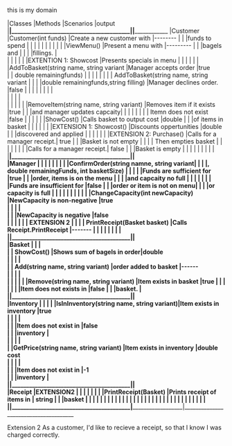  this is my domain






|Classes   |Methods                                  |Scenarios                   |output
|__________|_________________________________________|____________________________|______________________________
|Customer  |Customer(int funds)                      |Create a new customer with  |--------
|          |                                         |funds to spend              |
|          |                                         |                            |
|          |                                         |                            |
|          |ViewMenu()                               |Present a menu with         |--------- 
|          |                                         |bagels and                  | 
|          |                                         |fillings.                   |    
|          |                                         |                            |
|          |EXTENTION 1: Showcost                    |Presents specials in menu   |
|          |                                         |                            |
|          |AddToBasket(string name, string variant  |Manager accepts order       |true            
|          | double remainingfunds)                  |                            |
|          |                                         |                            |
|          | AddToBasket(string name, string variant |                            |
|          |double remainingfunds,string filling)    |Manager declines order.     |false
|          |                                         |                            |
|          |                                         |                            |         
|          |                                         |                            |                              
|          |                                         |                            |
|          |RemoveItem(string name, string variant)  |Removes  item if it exists  |true
|          |                                         |and manager updates capcaity|
|          |                                         |                            |
|          |                                         | Itemn does not exist        |false
|          |                                         |                            |
|          |ShowCost()                               |Calls basket to output cost |double
|          |										 |of items in basket		  |
|          |										 |							  |
|          |EXTENSION 1: Showcost()                  |Discounts oppertunities     |double
|          |										 |discovered and applied      |
|          |										 |							  |
|          |EXTENSION 2: Purchase()            		 |Calls for a manager receipt.| true
|          |										 |Basket is not empty         |
|          |										 |	Then empties basket       |
|          |										 |							  |
|          |										 |Calls for a manager receipt.| false
|          |										 |Basket is empty             |
|          |										 |          				  |
|          |										 |							  |
|__________|_________________________________________|____________________________|                                                                       
|Manager   |                                         |                            |
|          |                                         |                            |
|          |ConfirmOrder(string namne, string variant|                            |
|          |, double remainingFunds, int basketSize) |                            |
|          |                                         |Funds are sufficient for 	  |true
|          |                                         |order, items is on the menu |
|          |                                         |and capcaity no full        |
|          |                                         |                            |
|          | 										 |Funds are insufficient for  |false
|          | 										 |order or item is not on menu|
|          | 										 |or capacity is full         |
|          |                                         | 							  |
|          |                                         |                            |
|          |ChangeCapacity(int newCapacity)          |NewCapacity is non-negative |true   
|          |                                         |                            |   
|          |                                         |NewCapacity is negative     |false   
|          |                                         | 							  |
|          |  EXTENSION 2                            | 							  |
|          | PrintReceipt(Basket basket)             |Calls Receipt.PrintReceipt  |-------
|          |                                         | 							  |
|          |                                         | 							  |
|__________|_________________________________________|____________________________|                                                                       
|Basket    |                                         |                            |          
|          | ShowCost()                              |Shows sum of bagels in order|double                                                                             
|          |                                         |                            |         
|          | Add(string name, string variant)        |order added to basket       |------                                                            
|          |                                         |                            |                                          
|          |                                         |							  |
|          |Remove(string name, string variant)      |Item exists in basket       |true
|          |                                         |							  |
|          |                                         |Item does not exists in 	  |false
|          |                                         |basket.					  |
|__________|_________________________________________|____________________________|                                                                       
|Inventory |  									     |							  |
|          |IsInInventory(string name, string variant)|Item exists in inventory    |true                                                                                                              
|          |                                         |                            |                                     
|          |                                         |Item does not exist in      |false                                                           
|          |                                         |inventory                   |                                              
|          |                                         |                            |                                     
|          |GetPrice(string name, string variant)    |Item exists in inventory    |double cost                                                                                      
|          |                                         |                            |                                                                      
|          |                                         |Item does not exist in      |-1                                                                 
|          |                                         |inventory                   |                                                                      
|__________|_________________________________________|____________________________|       
|Receipt   |EXTENSION2   							 |							  |
|          |										 |							  |
|          |PrintReceipt(Basket)   					 |Prints receipt of items in  | string
|          |										 |basket		         	  |
|          |										 |							  |
|          |										 |							  |
|          |										 |							  |
|          |										 |							  |
|          |										 |							  |
|          |										 |							  |
|          |										 |							  |
|          |										 |							  |
|__________|_________________________________________|____________________________|______________________________________                                                        
                                                                                                           
                                                                                                           


Extension 2
As a customer, I'd like to recieve a receipt, so that I know I was charged correctly.